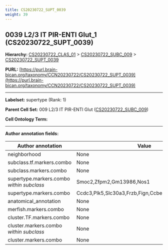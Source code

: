 ```yaml
---
title: CS20230722_SUPT_0039
weight: 39
---
```

## 0039 L2/3 IT PIR-ENTl Glut_1 (CS20230722_SUPT_0039)
<b>Hierarchy: </b>
[CS20230722_CLAS_01](../CS20230722_CLAS_01) >
[CS20230722_SUBC_009](../CS20230722_SUBC_009) >
[CS20230722_SUPT_0039](../CS20230722_SUPT_0039)

**PURL:** [https://purl.brain-bican.org/taxonomy/CCN20230722/CS20230722_SUPT_0039](https://purl.brain-bican.org/taxonomy/CCN20230722/CS20230722_SUPT_0039)

---


**Labelset:** supertype (Rank: 1)

**Parent Cell Set:** 009 L2/3 IT PIR-ENTl Glut ([CS20230722_SUBC_009](../CS20230722_SUBC_009))



**Cell Ontology Term:** 

[MARKER GENES.]: #


---

[TRANSFERRED ANNOTATIONS.]: #


[AUTHOR ANNOTATION FIELDS.]: #


**Author annotation fields:**

| Author annotation | Value |
|-------------------|-------|
|neighborhood|None|
|subclass.tf.markers.combo|None|
|subclass.markers.combo|None|
|supertype.markers.combo _within subclass_|Smoc2,Zfpm2,Gm13986,Nos1|
|supertype.markers.combo|Ccdc3,Plk5,Slc30a3,Frzb,Fign,Ccbe1,Cux2,Htr2c,Smoc2|
|anatomical_annotation|None|
|merfish.markers.combo|None|
|cluster.TF.markers.combo|None|
|cluster.markers.combo _within subclass_|None|
|cluster.markers.combo|None|
